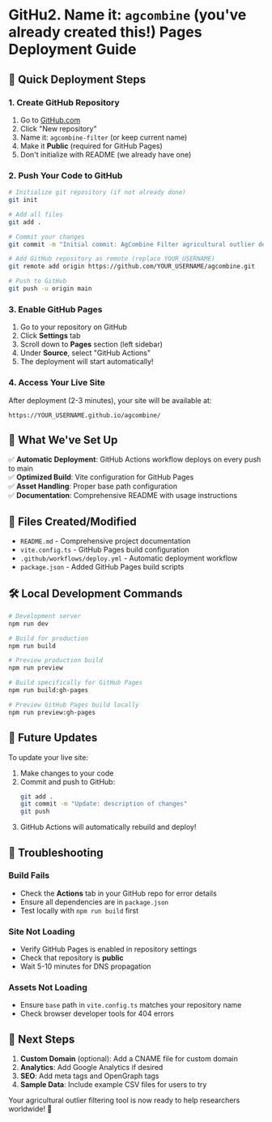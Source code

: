 # GitHu2. Name it: `agcombine` (you've already created this!) Pages Deployment Guide

## 🚀 Quick Deployment Steps

### 1. Create GitHub Repository
1. Go to [GitHub.com](https://github.com)
2. Click "New repository"
3. Name it: `agcombine-filter` (or keep current name)
4. Make it **Public** (required for GitHub Pages)
5. Don't initialize with README (we already have one)

### 2. Push Your Code to GitHub
```bash
# Initialize git repository (if not already done)
git init

# Add all files
git add .

# Commit your changes
git commit -m "Initial commit: AgCombine Filter agricultural outlier detection tool"

# Add GitHub repository as remote (replace YOUR_USERNAME)
git remote add origin https://github.com/YOUR_USERNAME/agcombine.git

# Push to GitHub
git push -u origin main
```

### 3. Enable GitHub Pages
1. Go to your repository on GitHub
2. Click **Settings** tab
3. Scroll down to **Pages** section (left sidebar)
4. Under **Source**, select "GitHub Actions"
5. The deployment will start automatically!

### 4. Access Your Live Site
After deployment (2-3 minutes), your site will be available at:
```
https://YOUR_USERNAME.github.io/agcombine/
```

## 🔧 What We've Set Up

✅ **Automatic Deployment**: GitHub Actions workflow deploys on every push to main  
✅ **Optimized Build**: Vite configuration for GitHub Pages  
✅ **Asset Handling**: Proper base path configuration  
✅ **Documentation**: Comprehensive README with usage instructions  

## 📁 Files Created/Modified

- `README.md` - Comprehensive project documentation
- `vite.config.ts` - GitHub Pages build configuration
- `.github/workflows/deploy.yml` - Automatic deployment workflow
- `package.json` - Added GitHub Pages build scripts

## 🛠️ Local Development Commands

```bash
# Development server
npm run dev

# Build for production
npm run build

# Preview production build
npm run preview

# Build specifically for GitHub Pages
npm run build:gh-pages

# Preview GitHub Pages build locally
npm run preview:gh-pages
```

## 🔄 Future Updates

To update your live site:
1. Make changes to your code
2. Commit and push to GitHub:
   ```bash
   git add .
   git commit -m "Update: description of changes"
   git push
   ```
3. GitHub Actions will automatically rebuild and deploy!

## 🐛 Troubleshooting

### Build Fails
- Check the **Actions** tab in your GitHub repo for error details
- Ensure all dependencies are in `package.json`
- Test locally with `npm run build` first

### Site Not Loading
- Verify GitHub Pages is enabled in repository settings
- Check that repository is **public**
- Wait 5-10 minutes for DNS propagation

### Assets Not Loading
- Ensure `base` path in `vite.config.ts` matches your repository name
- Check browser developer tools for 404 errors

## 🎯 Next Steps

1. **Custom Domain** (optional): Add a CNAME file for custom domain
2. **Analytics**: Add Google Analytics if desired
3. **SEO**: Add meta tags and OpenGraph tags
4. **Sample Data**: Include example CSV files for users to try

Your agricultural outlier filtering tool is now ready to help researchers worldwide! 🌾